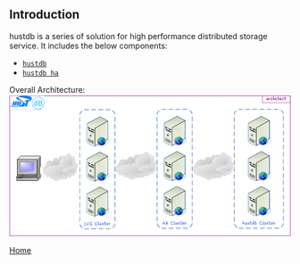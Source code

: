 Introduction
--

hustdb is a series of solution for high performance distributed storage service. It includes the below components:  

* [`hustdb`](hustdb.md)
* [`hustdb ha`](ha.md)

Overall Architecture:  
![architect](../../res/architect.png)

[Home](../index.md)
